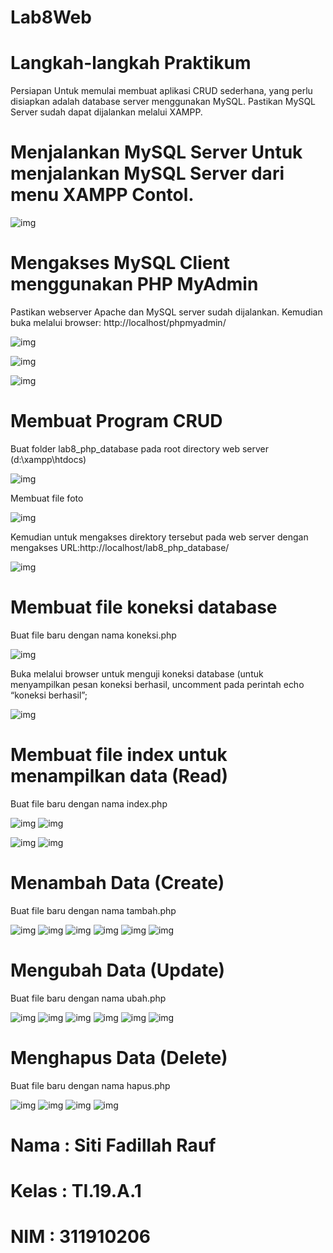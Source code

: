 # Lab8Web
# Langkah-langkah Praktikum
Persiapan
Untuk memulai membuat aplikasi CRUD sederhana, yang perlu disiapkan adalah database server menggunakan MySQL. Pastikan MySQL Server sudah dapat dijalankan melalui XAMPP. 
# Menjalankan MySQL Server Untuk menjalankan MySQL Server dari menu XAMPP Contol.

![img](https://github.com/fdlhrauf/Lab8Web/blob/main/Image/xampp.JPG)

# Mengakses MySQL Client menggunakan PHP MyAdmin
Pastikan webserver Apache dan MySQL server sudah dijalankan. Kemudian buka melalui browser: http://localhost/phpmyadmin/

![img](https://github.com/fdlhrauf/Lab8Web/blob/main/Image/phpadmin.JPG)

![img](https://github.com/fdlhrauf/Lab8Web/blob/main/Image/phpadmin2.JPG)

![img](https://github.com/fdlhrauf/Lab8Web/blob/main/Image/phpadmin3.JPG)

# Membuat Program CRUD
Buat folder lab8_php_database pada root directory web server (d:\xampp\htdocs)

![img](https://github.com/fdlhrauf/Lab8Web/blob/main/Image/filelab8.JPG)

Membuat file foto

![img](https://github.com/fdlhrauf/Lab8Web/blob/main/Image/fotohp.JPG)

Kemudian untuk mengakses direktory tersebut pada web server dengan mengakses URL:http://localhost/lab8_php_database/

![img](https://github.com/fdlhrauf/Lab8Web/blob/main/Image/localhost.JPG)

# Membuat file koneksi database
Buat file baru dengan nama koneksi.php

![img](https://github.com/fdlhrauf/Lab8Web/blob/main/Image/koneksi.JPG)

Buka melalui browser untuk menguji koneksi database (untuk menyampilkan pesan koneksi berhasil, uncomment pada perintah echo “koneksi berhasil”;

![img](https://github.com/fdlhrauf/Lab8Web/blob/main/Image/hasilkoneksi.JPG)

# Membuat file index untuk menampilkan data (Read)
Buat file baru dengan nama index.php

![img](https://github.com/fdlhrauf/Lab8Web/blob/main/Image/index1.JPG)
![img](https://github.com/fdlhrauf/Lab8Web/blob/main/Image/index2.JPG)

![img](https://github.com/fdlhrauf/Lab8Web/blob/main/Image/sisafoto.JPG)
![img](https://github.com/fdlhrauf/Lab8Web/blob/main/Image/hasiltabel2.JPG)

# Menambah Data (Create)
Buat file baru dengan nama tambah.php

![img](https://github.com/fdlhrauf/Lab8Web/blob/main/Image/tambah1.JPG)
![img](https://github.com/fdlhrauf/Lab8Web/blob/main/Image/tambah2.JPG)
![img](https://github.com/fdlhrauf/Lab8Web/blob/main/Image/tambah3.JPG)
![img](https://github.com/fdlhrauf/Lab8Web/blob/main/Image/tambahfile.JPG)
![img](https://github.com/fdlhrauf/Lab8Web/blob/main/Image/tambahfile2.JPG)
![img](https://github.com/fdlhrauf/Lab8Web/blob/main/Image/tambahfile3.JPG)

# Mengubah Data (Update)
Buat file baru dengan nama ubah.php

![img](https://github.com/fdlhrauf/Lab8Web/blob/main/Image/ubah1.JPG)
![img](https://github.com/fdlhrauf/Lab8Web/blob/main/Image/ubah2.JPG)
![img](https://github.com/fdlhrauf/Lab8Web/blob/main/Image/ubah3.JPG)
![img](https://github.com/fdlhrauf/Lab8Web/blob/main/Image/ubah4.JPG)
![img](https://github.com/fdlhrauf/Lab8Web/blob/main/Image/ubahstok.JPG)
![img](https://github.com/fdlhrauf/Lab8Web/blob/main/Image/hasilubah.JPG)


# Menghapus Data (Delete)
Buat file baru dengan nama hapus.php

![img](https://github.com/fdlhrauf/Lab8Web/blob/main/Image/hapus.JPG)
![img](https://github.com/fdlhrauf/Lab8Web/blob/main/Image/hapusfile.JPG)
![img](https://github.com/fdlhrauf/Lab8Web/blob/main/Image/hapusfile2.JPG)
![img](https://github.com/fdlhrauf/Lab8Web/blob/main/Image/hasiltabel.JPG)

# Nama : Siti Fadillah Rauf
# Kelas : TI.19.A.1
# NIM : 311910206
